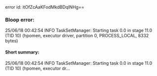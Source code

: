 error id: itOfZcAaKFodMkdBDqlNHg==
### Bloop error:

25/06/18 00:42:54 INFO TaskSetManager: Starting task 0.0 in stage 11.0 (TID 10) (hpomen, executor driver, partition 0, PROCESS_LOCAL, 8332 bytes)
#### Short summary: 

25/06/18 00:42:54 INFO TaskSetManager: Starting task 0.0 in stage 11.0 (TID 10) (hpomen, executor dr...